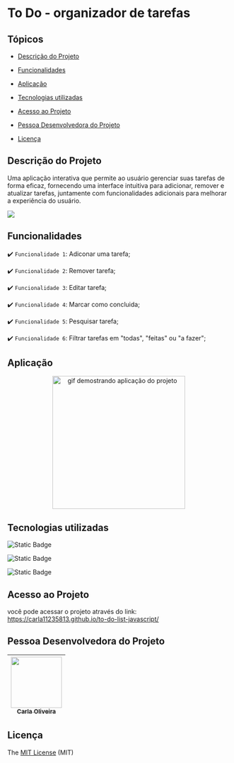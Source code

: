 # To Do - organizador de tarefas 

## Tópicos

* [Descrição do Projeto](#descrição-do-projeto)
  
* [Funcionalidades](#funcionalidades)
  
* [Aplicação](#aplicação)
  
* [Tecnologias utilizadas](#tecnologias-utilizadas)
  
* [Acesso ao Projeto](#acesso-ao-projeto)
  
* [Pessoa Desenvolvedora do Projeto](#pessoa-desenvolvedora-do-projeto)
  
* [Licença](#licença)

## Descrição do Projeto

Uma aplicação interativa que permite ao usuário gerenciar suas tarefas de forma eficaz, fornecendo uma interface intuitiva para adicionar, remover e atualizar tarefas, juntamente com funcionalidades adicionais para melhorar a experiência do usuário.

<img src="https://github.com/carla11235813/to-do-list-javascript/assets/111895486/7319f7a8-70ad-4b27-a30f-0b619043a5e0">

## Funcionalidades

:heavy_check_mark: `Funcionalidade 1`: Adiconar uma tarefa;

:heavy_check_mark: `Funcionalidade 2`: Remover tarefa; 

:heavy_check_mark: `Funcionalidade 3`: Editar tarefa; 

:heavy_check_mark: `Funcionalidade 4`: Marcar como concluida; 

:heavy_check_mark: `Funcionalidade 5`: Pesquisar tarefa; 

:heavy_check_mark: `Funcionalidade 6`: Filtrar tarefas em "todas", "feitas" ou "a fazer";

## Aplicação
<p align="center">
  <img src="https://github.com/carla11235813/to-do-list-javascript/assets/111895486/a1fe70ae-d0ca-49b6-9714-c02d2c6d1cdb" alt="gif demostrando aplicação do projeto" style="width: 300px">
</p>

## Tecnologias utilizadas
![Static Badge](https://img.shields.io/badge/HTML-E34F26?style=for-the-badge) 

![Static Badge](https://img.shields.io/badge/CSS3-%231572B6?style=for-the-badge&logo=%3Csvg%20role%3D%22img%22%20viewBox%3D%220%200%2024%2024%22%20xmlns%3D%22http%3A%2F%2Fwww.w3.org%2F2000%2Fsvg%22%3E%3Ctitle%3ECSS3%3C%2Ftitle%3E%3Cpath%20d%3D%22M1.5%200h21l-1.91%2021.563L11.977%2024l-8.565-2.438L1.5%200zm17.09%204.413L5.41%204.41l.213%202.622%2010.125.002-.255%202.716h-6.64l.24%202.573h6.182l-.366%203.523-2.91.804-2.956-.81-.188-2.11h-2.61l.29%203.855L12%2019.288l5.373-1.53L18.59%204.414z%22%2F%3E%3C%2Fsvg%3E) 

![Static Badge](https://img.shields.io/badge/JAVASCRIPT-%23F7DF1E?style=for-the-badge&logo=javascript&logoColor=black)


## Acesso ao Projeto
você pode acessar o projeto através do link: https://carla11235813.github.io/to-do-list-javascript/

## Pessoa Desenvolvedora do Projeto
| [<img loading="lazy" src="https://github.com/carla11235813/to-do-list-javascript/assets/111895486/6c5f1df3-e69b-45cd-91c8-90fa42a4c12d" width=115><br><sub>Carla Oliveira</sub>](https://github.com/carla11235813) |
| :---: |

## Licença

The [MIT License](https://github.com/carla11235813/to-do-list-javascript/blob/main/LICENSE) (MIT)
